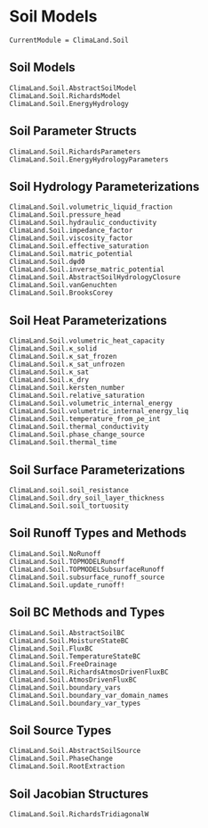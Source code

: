 # Soil Models

```@meta
CurrentModule = ClimaLand.Soil
```
## Soil Models

```@docs
ClimaLand.Soil.AbstractSoilModel
ClimaLand.Soil.RichardsModel
ClimaLand.Soil.EnergyHydrology
```
## Soil Parameter Structs

```@docs
ClimaLand.Soil.RichardsParameters
ClimaLand.Soil.EnergyHydrologyParameters
```

## Soil Hydrology Parameterizations

```@docs
ClimaLand.Soil.volumetric_liquid_fraction
ClimaLand.Soil.pressure_head
ClimaLand.Soil.hydraulic_conductivity
ClimaLand.Soil.impedance_factor
ClimaLand.Soil.viscosity_factor
ClimaLand.Soil.effective_saturation
ClimaLand.Soil.matric_potential
ClimaLand.Soil.dψdϑ
ClimaLand.Soil.inverse_matric_potential
ClimaLand.Soil.AbstractSoilHydrologyClosure
ClimaLand.Soil.vanGenuchten
ClimaLand.Soil.BrooksCorey
```

## Soil Heat Parameterizations

```@docs
ClimaLand.Soil.volumetric_heat_capacity
ClimaLand.Soil.κ_solid
ClimaLand.Soil.κ_sat_frozen
ClimaLand.Soil.κ_sat_unfrozen
ClimaLand.Soil.κ_sat
ClimaLand.Soil.κ_dry
ClimaLand.Soil.kersten_number
ClimaLand.Soil.relative_saturation
ClimaLand.Soil.volumetric_internal_energy
ClimaLand.Soil.volumetric_internal_energy_liq
ClimaLand.Soil.temperature_from_ρe_int
ClimaLand.Soil.thermal_conductivity
ClimaLand.Soil.phase_change_source
ClimaLand.Soil.thermal_time
```

## Soil Surface Parameterizations

```@docs
ClimaLand.soil.soil_resistance
ClimaLand.Soil.dry_soil_layer_thickness
ClimaLand.Soil.soil_tortuosity
```

## Soil Runoff Types and Methods

```@docs
ClimaLand.Soil.NoRunoff
ClimaLand.Soil.TOPMODELRunoff
ClimaLand.Soil.TOPMODELSubsurfaceRunoff
ClimaLand.Soil.subsurface_runoff_source
ClimaLand.Soil.update_runoff!
```

## Soil BC Methods and Types

```@docs
ClimaLand.Soil.AbstractSoilBC
ClimaLand.Soil.MoistureStateBC
ClimaLand.Soil.FluxBC
ClimaLand.Soil.TemperatureStateBC
ClimaLand.Soil.FreeDrainage
ClimaLand.Soil.RichardsAtmosDrivenFluxBC
ClimaLand.Soil.AtmosDrivenFluxBC
ClimaLand.Soil.boundary_vars
ClimaLand.Soil.boundary_var_domain_names
ClimaLand.Soil.boundary_var_types
```

## Soil Source Types

```@docs
ClimaLand.Soil.AbstractSoilSource
ClimaLand.Soil.PhaseChange
ClimaLand.Soil.RootExtraction
```

## Soil Jacobian Structures

```@docs
ClimaLand.Soil.RichardsTridiagonalW
```
